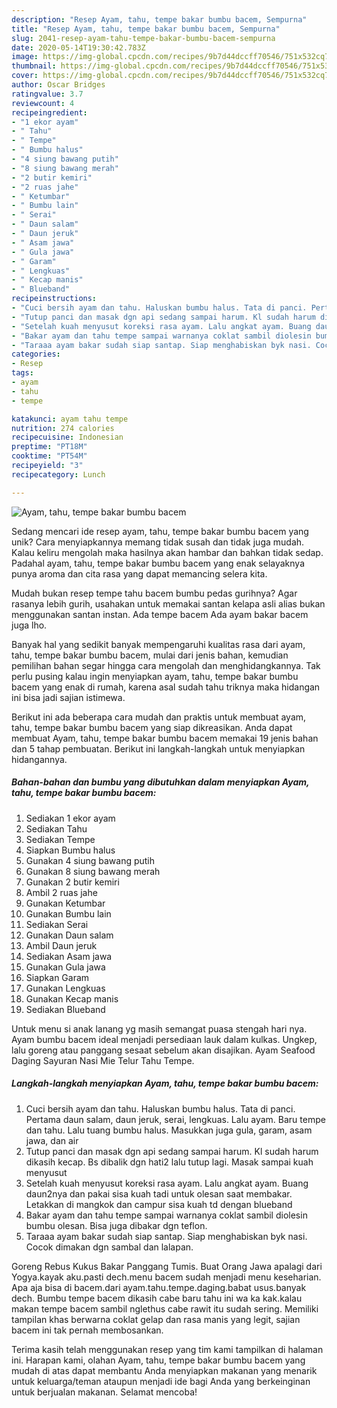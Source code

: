 ```yaml
---
description: "Resep Ayam, tahu, tempe bakar bumbu bacem, Sempurna"
title: "Resep Ayam, tahu, tempe bakar bumbu bacem, Sempurna"
slug: 2041-resep-ayam-tahu-tempe-bakar-bumbu-bacem-sempurna
date: 2020-05-14T19:30:42.783Z
image: https://img-global.cpcdn.com/recipes/9b7d44dccff70546/751x532cq70/ayam-tahu-tempe-bakar-bumbu-bacem-foto-resep-utama.jpg
thumbnail: https://img-global.cpcdn.com/recipes/9b7d44dccff70546/751x532cq70/ayam-tahu-tempe-bakar-bumbu-bacem-foto-resep-utama.jpg
cover: https://img-global.cpcdn.com/recipes/9b7d44dccff70546/751x532cq70/ayam-tahu-tempe-bakar-bumbu-bacem-foto-resep-utama.jpg
author: Oscar Bridges
ratingvalue: 3.7
reviewcount: 4
recipeingredient:
- "1 ekor ayam"
- " Tahu"
- " Tempe"
- " Bumbu halus"
- "4 siung bawang putih"
- "8 siung bawang merah"
- "2 butir kemiri"
- "2 ruas jahe"
- " Ketumbar"
- " Bumbu lain"
- " Serai"
- " Daun salam"
- " Daun jeruk"
- " Asam jawa"
- " Gula jawa"
- " Garam"
- " Lengkuas"
- " Kecap manis"
- " Blueband"
recipeinstructions:
- "Cuci bersih ayam dan tahu. Haluskan bumbu halus. Tata di panci. Pertama daun salam, daun jeruk, serai, lengkuas. Lalu ayam. Baru tempe dan tahu. Lalu tuang bumbu halus. Masukkan juga gula, garam, asam jawa, dan air"
- "Tutup panci dan masak dgn api sedang sampai harum. Kl sudah harum dikasih kecap. Bs dibalik dgn hati2 lalu tutup lagi. Masak sampai kuah menyusut"
- "Setelah kuah menyusut koreksi rasa ayam. Lalu angkat ayam. Buang daun2nya dan pakai sisa kuah tadi untuk olesan saat membakar. Letakkan di mangkok dan campur sisa kuah td dengan blueband"
- "Bakar ayam dan tahu tempe sampai warnanya coklat sambil diolesin bumbu olesan. Bisa juga dibakar dgn teflon."
- "Taraaa ayam bakar sudah siap santap. Siap menghabiskan byk nasi. Cocok dimakan dgn sambal dan lalapan."
categories:
- Resep
tags:
- ayam
- tahu
- tempe

katakunci: ayam tahu tempe 
nutrition: 274 calories
recipecuisine: Indonesian
preptime: "PT18M"
cooktime: "PT54M"
recipeyield: "3"
recipecategory: Lunch

---
```



![Ayam, tahu, tempe bakar bumbu bacem](https://img-global.cpcdn.com/recipes/9b7d44dccff70546/751x532cq70/ayam-tahu-tempe-bakar-bumbu-bacem-foto-resep-utama.jpg)

Sedang mencari ide resep ayam, tahu, tempe bakar bumbu bacem yang unik? Cara menyiapkannya memang tidak susah dan tidak juga mudah. Kalau keliru mengolah maka hasilnya akan hambar dan bahkan tidak sedap. Padahal ayam, tahu, tempe bakar bumbu bacem yang enak selayaknya punya aroma dan cita rasa yang dapat memancing selera kita.

Mudah bukan resep tempe tahu bacem bumbu pedas gurihnya? Agar rasanya lebih gurih, usahakan untuk memakai santan kelapa asli alias bukan menggunakan santan instan. Ada tempe bacem Ada ayam bakar bacem juga lho.

Banyak hal yang sedikit banyak mempengaruhi kualitas rasa dari ayam, tahu, tempe bakar bumbu bacem, mulai dari jenis bahan, kemudian pemilihan bahan segar hingga cara mengolah dan menghidangkannya. Tak perlu pusing kalau ingin menyiapkan ayam, tahu, tempe bakar bumbu bacem yang enak di rumah, karena asal sudah tahu triknya maka hidangan ini bisa jadi sajian istimewa.


Berikut ini ada beberapa cara mudah dan praktis untuk membuat ayam, tahu, tempe bakar bumbu bacem yang siap dikreasikan. Anda dapat membuat Ayam, tahu, tempe bakar bumbu bacem memakai 19 jenis bahan dan 5 tahap pembuatan. Berikut ini langkah-langkah untuk menyiapkan hidangannya.

<!--inarticleads1-->

##### Bahan-bahan dan bumbu yang dibutuhkan dalam menyiapkan Ayam, tahu, tempe bakar bumbu bacem:

1. Sediakan 1 ekor ayam
1. Sediakan  Tahu
1. Sediakan  Tempe
1. Siapkan  Bumbu halus
1. Gunakan 4 siung bawang putih
1. Gunakan 8 siung bawang merah
1. Gunakan 2 butir kemiri
1. Ambil 2 ruas jahe
1. Gunakan  Ketumbar
1. Gunakan  Bumbu lain
1. Sediakan  Serai
1. Gunakan  Daun salam
1. Ambil  Daun jeruk
1. Sediakan  Asam jawa
1. Gunakan  Gula jawa
1. Siapkan  Garam
1. Gunakan  Lengkuas
1. Gunakan  Kecap manis
1. Sediakan  Blueband


Untuk menu si anak lanang yg masih semangat puasa stengah hari nya. Ayam bumbu bacem ideal menjadi persediaan lauk dalam kulkas. Ungkep, lalu goreng atau panggang sesaat sebelum akan disajikan. Ayam Seafood Daging Sayuran Nasi Mie Telur Tahu Tempe. 

<!--inarticleads2-->

##### Langkah-langkah menyiapkan Ayam, tahu, tempe bakar bumbu bacem:

1. Cuci bersih ayam dan tahu. Haluskan bumbu halus. Tata di panci. Pertama daun salam, daun jeruk, serai, lengkuas. Lalu ayam. Baru tempe dan tahu. Lalu tuang bumbu halus. Masukkan juga gula, garam, asam jawa, dan air
1. Tutup panci dan masak dgn api sedang sampai harum. Kl sudah harum dikasih kecap. Bs dibalik dgn hati2 lalu tutup lagi. Masak sampai kuah menyusut
1. Setelah kuah menyusut koreksi rasa ayam. Lalu angkat ayam. Buang daun2nya dan pakai sisa kuah tadi untuk olesan saat membakar. Letakkan di mangkok dan campur sisa kuah td dengan blueband
1. Bakar ayam dan tahu tempe sampai warnanya coklat sambil diolesin bumbu olesan. Bisa juga dibakar dgn teflon.
1. Taraaa ayam bakar sudah siap santap. Siap menghabiskan byk nasi. Cocok dimakan dgn sambal dan lalapan.


Goreng Rebus Kukus Bakar Panggang Tumis. Buat Orang Jawa apalagi dari Yogya.kayak aku.pasti dech.menu bacem sudah menjadi menu keseharian. Apa aja bisa di bacem.dari ayam.tahu.tempe.daging.babat usus.banyak dech. Bumbu tempe bacem dikasih cabe baru tahu ini wa ka kak.kalau makan tempe bacem sambil nglethus cabe rawit itu sudah sering. Memiliki tampilan khas berwarna coklat gelap dan rasa manis yang legit, sajian bacem ini tak pernah membosankan. 

Terima kasih telah menggunakan resep yang tim kami tampilkan di halaman ini. Harapan kami, olahan Ayam, tahu, tempe bakar bumbu bacem yang mudah di atas dapat membantu Anda menyiapkan makanan yang menarik untuk keluarga/teman ataupun menjadi ide bagi Anda yang berkeinginan untuk berjualan makanan. Selamat mencoba!

